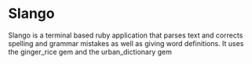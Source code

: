 # Slango
Slango is a terminal based ruby application that parses text and
corrects spelling and grammar mistakes as well as giving word definitions.
It uses the ginger_rice gem and the urban_dictionary gem
